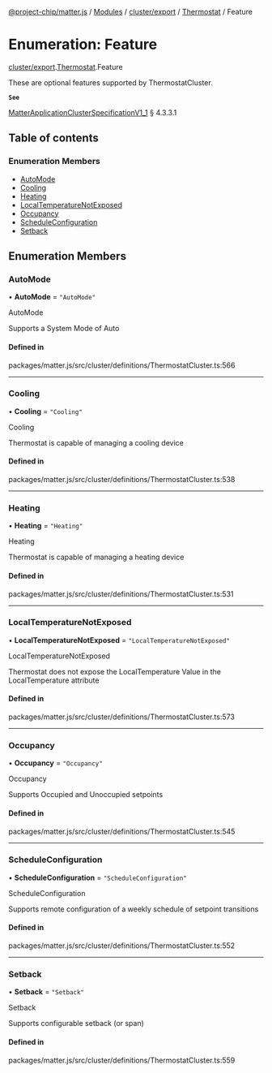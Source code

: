 [@project-chip/matter.js](../README.md) / [Modules](../modules.md) / [cluster/export](../modules/cluster_export.md) / [Thermostat](../modules/cluster_export.Thermostat.md) / Feature

# Enumeration: Feature

[cluster/export](../modules/cluster_export.md).[Thermostat](../modules/cluster_export.Thermostat.md).Feature

These are optional features supported by ThermostatCluster.

**`See`**

[MatterApplicationClusterSpecificationV1_1](../interfaces/spec_export.MatterApplicationClusterSpecificationV1_1.md) § 4.3.3.1

## Table of contents

### Enumeration Members

- [AutoMode](cluster_export.Thermostat.Feature.md#automode)
- [Cooling](cluster_export.Thermostat.Feature.md#cooling)
- [Heating](cluster_export.Thermostat.Feature.md#heating)
- [LocalTemperatureNotExposed](cluster_export.Thermostat.Feature.md#localtemperaturenotexposed)
- [Occupancy](cluster_export.Thermostat.Feature.md#occupancy)
- [ScheduleConfiguration](cluster_export.Thermostat.Feature.md#scheduleconfiguration)
- [Setback](cluster_export.Thermostat.Feature.md#setback)

## Enumeration Members

### AutoMode

• **AutoMode** = ``"AutoMode"``

AutoMode

Supports a System Mode of Auto

#### Defined in

packages/matter.js/src/cluster/definitions/ThermostatCluster.ts:566

___

### Cooling

• **Cooling** = ``"Cooling"``

Cooling

Thermostat is capable of managing a cooling device

#### Defined in

packages/matter.js/src/cluster/definitions/ThermostatCluster.ts:538

___

### Heating

• **Heating** = ``"Heating"``

Heating

Thermostat is capable of managing a heating device

#### Defined in

packages/matter.js/src/cluster/definitions/ThermostatCluster.ts:531

___

### LocalTemperatureNotExposed

• **LocalTemperatureNotExposed** = ``"LocalTemperatureNotExposed"``

LocalTemperatureNotExposed

Thermostat does not expose the LocalTemperature Value in the LocalTemperature attribute

#### Defined in

packages/matter.js/src/cluster/definitions/ThermostatCluster.ts:573

___

### Occupancy

• **Occupancy** = ``"Occupancy"``

Occupancy

Supports Occupied and Unoccupied setpoints

#### Defined in

packages/matter.js/src/cluster/definitions/ThermostatCluster.ts:545

___

### ScheduleConfiguration

• **ScheduleConfiguration** = ``"ScheduleConfiguration"``

ScheduleConfiguration

Supports remote configuration of a weekly schedule of setpoint transitions

#### Defined in

packages/matter.js/src/cluster/definitions/ThermostatCluster.ts:552

___

### Setback

• **Setback** = ``"Setback"``

Setback

Supports configurable setback (or span)

#### Defined in

packages/matter.js/src/cluster/definitions/ThermostatCluster.ts:559
